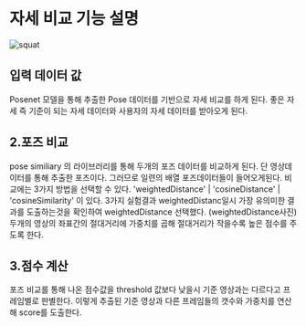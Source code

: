 # 자세 비교 기능 설명
![squat](./data/img/squat_demo_gifver.gif)


## 입력 데이터 값
Posenet 모델을 통해 추출한 Pose 데이터를 기반으로 자세 비교를 하게 된다. 좋은 자세 즉 기준이 되는 자세 데이터와 사용자의 자세 데이터를 받아오게 된다.

## 2.포즈 비교
pose similiary 의 라이브러리를 통해 두개의 포즈 데이터를 비교하게 된다. 단 영상데이터를 통해 추출한 포즈이다. 그러므로 일련의 배열 포즈데이터들이 들어오게된다. 비교에는 3가지 방법을 선택할 수 있다. 'weightedDistance' | 'cosineDistance' | 'cosineSimilarity'
이 있다. 3가지 실험결과 weightedDistanc일시 가장 유의미한 결과를 도출하는것을 확인하여 weightedDistance 선택했다. (weightedDistance사진) 두개의 영상의 좌표간의 절대거리에 가중치를 곱해 절대거리가 작을수록 높은 점수를 주도록 한다.

## 3.점수 계산
포즈 비교를 통해 나온 점수값을 threshold 값보다 낮을시 기준 영상과는 다르다고 프레임별로 판별한다. 이렇게 추출된 기준 영상과 다른 프레임들의 갯수와 가중치를 연산해 score를 도출한다.

